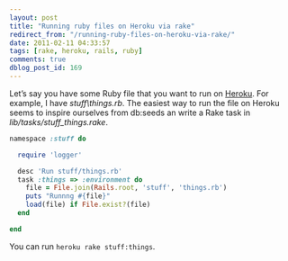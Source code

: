 ```yaml
---
layout: post
title: "Running ruby files on Heroku via rake"
redirect_from: "/running-ruby-files-on-heroku-via-rake/"
date: 2011-02-11 04:33:57
tags: [rake, heroku, rails, ruby]
comments: true
dblog_post_id: 169
---
```

Let’s say you have some Ruby file that you want to run on [Heroku](http://heroku.com/). For example, I have _stuff\things.rb_. The easiest way to run the file on Heroku seems to inspire ourselves from db:seeds an write a Rake task in _lib/tasks/stuff_things.rake_.

```ruby
namespace :stuff do

  require 'logger'

  desc 'Run stuff/things.rb'
  task :things => :environment do
    file = File.join(Rails.root, 'stuff', 'things.rb')
    puts "Runnng #{file}"
    load(file) if File.exist?(file)
  end

end
```

You can run `heroku rake stuff:things`.

